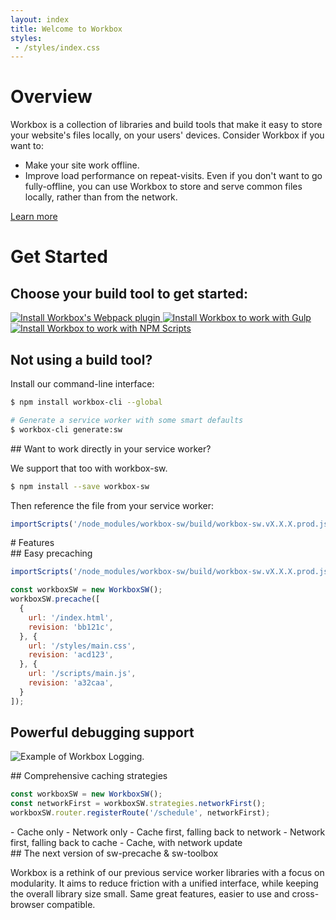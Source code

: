 ```yaml
---
layout: index
title: Welcome to Workbox
styles:
 - /styles/index.css
---
```

<div class="index__install-section" markdown="1">

<div class="content-sizing" markdown="1">

# Overview

Workbox is a collection of libraries and build tools that make it easy to
store your website's files locally, on your users' devices. Consider Workbox if
you want to:

* Make your site work offline.
* Improve load performance on repeat-visits. Even if you don't want to go
  fully-offline, you can use Workbox to store and serve common files locally,
  rather than from the network.

<a href="/overview.html" class="btn">Learn more</a>

# Get Started

## Choose your build tool to get started:

<div class="index__install-options">
  <a href="./get-started/webpack.html" class="index__install-option index__install-webpack">
    <img src="/images/third_party/webpack-logo.svg" alt="Install Workbox's Webpack plugin" />
  </a>

  <a href="./get-started/gulp.html" class="index__install-option index__install-gulp">
    <img src="/images/third_party/gulp-logo.svg" alt="Install Workbox to work with Gulp" />
  </a>

  <a href="./get-started/npm-script.html" class="index__install-option index__install-npm">
    <img src="/images/third_party/npm-logo.svg" alt="Install Workbox to work with NPM Scripts" />
  </a>
</div>

## Not using a build tool?

Install our command-line interface:

</div>

```bash
$ npm install workbox-cli --global

# Generate a service worker with some smart defaults
$ workbox-cli generate:sw
```

<div class="content-sizing" markdown="1">
## Want to work directly in your service worker?

We support that too with workbox-sw.
</div>

```bash
$ npm install --save workbox-sw
```

<div class="content-sizing" markdown="1">
Then reference the file from your service worker:
</div>

```javascript
importScripts('/node_modules/workbox-sw/build/workbox-sw.vX.X.X.prod.js');
```

</div>

<div class="content-sizing content-padding" markdown="1">
# Features

<div class="index__features" markdown="1">
<div class="index__features-left-section" markdown="1">
## Easy precaching

```javascript
importScripts('/node_modules/workbox-sw/build/workbox-sw.vX.X.X.prod.js');

const workboxSW = new WorkboxSW();
workboxSW.precache([
  {
    url: '/index.html',
    revision: 'bb121c',
  }, {
    url: '/styles/main.css',
    revision: 'acd123',
  }, {
    url: '/scripts/main.js',
    revision: 'a32caa',
  }
]);
```

## Powerful debugging support
![Example of Workbox Logging.](/images/workbox-logging.png)

</div>

<div class="index__features-right-section" markdown="1">
## Comprehensive caching strategies

```javascript
const workboxSW = new WorkboxSW();
const networkFirst = workboxSW.strategies.networkFirst();
workboxSW.router.registerRoute('/schedule', networkFirst);
```

<div class="index_strategy-list" markdown="1">
- Cache only
- Network only
- Cache first, falling back to network
- Network first, falling back to cache
- Cache, with network update
</div>
## The next version of sw-precache & sw-toolbox

Workbox is a rethink of our previous service worker libraries with a focus
on modularity. It aims to reduce friction with a unified interface, while
keeping the overall library size small. Same great features, easier to use
and cross-browser compatible.

</div>
</div>
</div>
